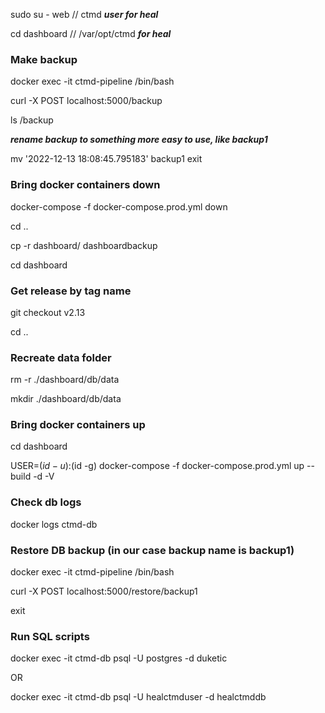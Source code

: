 
sudo su - web  // ctmd ***user for heal***


cd dashboard  // /var/opt/ctmd ***for heal***

### Make backup

docker exec -it ctmd-pipeline /bin/bash

curl -X POST localhost:5000/backup

ls /backup

***rename backup to something more easy to use, like backup1***

mv '2022-12-13 18:08:45.795183' backup1
exit 

### Bring docker containers down

docker-compose  -f docker-compose.prod.yml down

cd ..

cp -r dashboard/ dashboardbackup

cd dashboard

### Get release by tag name
git checkout v2.13

cd ..

### Recreate data folder
rm -r ./dashboard/db/data

mkdir ./dashboard/db/data

### Bring docker containers up

cd dashboard

USER=$(id -u):$(id -g) docker-compose  -f docker-compose.prod.yml up --build -d -V


### Check db logs
docker logs ctmd-db

### Restore DB backup (in our case backup name is backup1)
docker exec -it ctmd-pipeline /bin/bash

curl -X POST localhost:5000/restore/backup1

exit

### Run SQL scripts

docker exec -it ctmd-db psql -U postgres -d duketic

OR

docker exec -it ctmd-db psql -U healctmduser -d healctmddb
